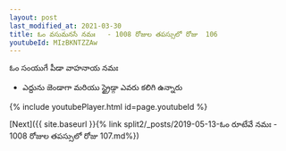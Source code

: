```yaml
---
layout: post
last_modified_at: 2021-03-30
title: ఓం వసుమనసే నమః   - 1008 రోజుల తపస్సులో రోజు  106
youtubeId: MIzBKNTZZAw
---
```

 
 
 ఓం సంయుగే పీడా వాహనాయ నమః  
 
 -  ఎద్దును జెండాగా మరియు స్ట్రైడ్గా ఎవరు కలిగి ఉన్నారు 
 
  
 
  
 
 
 
 
 
 


{% include youtubePlayer.html id=page.youtubeId %}
 
[Next]({{ site.baseurl }}{% link  split2/_posts/2019-05-13-ఓం రూటేవే నమః   - 1008 రోజుల తపస్సులో రోజు  107.md%})
 
